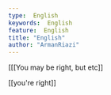```yaml
---
type:  English
keywords:  English
feature:  English
title: "English"
author: "ArmanRiazi"
---
```

[[[You may be right, but etc]]


 [[you're right]]